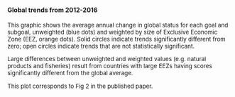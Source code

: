 #### Global trends from 2012-2016

<font size = 2>
This graphic shows the average annual change in global status for each goal and subgoal, unweighted (blue dots) and weighted by size of Exclusive Economic Zone (EEZ, orange dots). Solid circles indicate trends significantly different from zero; open circles indicate trends that are not statistically significant. 

Large differences between unweighted and weighted values (e.g. natural products and fisheries) result from countries with large EEZs having scores significantly different from the global average.

This plot corresponds to Fig 2 in the published paper.
</font>

